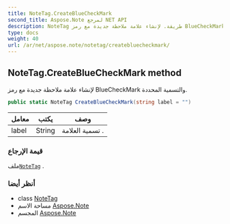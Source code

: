 ```yaml
---
title: NoteTag.CreateBlueCheckMark
second_title: Aspose.Note لمرجع NET API
description: NoteTag طريقة. لإنشاء علامة ملاحظة جديدة مع رمز BlueCheckMark والتسمية المحددة.
type: docs
weight: 40
url: /ar/net/aspose.note/notetag/createbluecheckmark/
---
```

## NoteTag.CreateBlueCheckMark method

لإنشاء علامة ملاحظة جديدة مع رمز BlueCheckMark والتسمية المحددة.

```csharp
public static NoteTag CreateBlueCheckMark(string label = "")
```

| معامل | يكتب | وصف |
| --- | --- | --- |
| label | String | تسمية العلامة . |

### قيمة الإرجاع

ملف[`NoteTag`](../) .

### أنظر أيضا

* class [NoteTag](../)
* مساحة الاسم [Aspose.Note](../../notetag/)
* المجسم [Aspose.Note](../../../)


